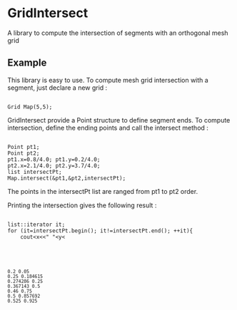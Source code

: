 # GridIntersect
A library to compute the intersection of segments with an orthogonal mesh grid

## Example
This library is easy to use. To compute mesh grid intersection with a segment, just declare a new grid :
<pre><code>
Grid Map(5,5);
</code></pre>
GridIntersect provide a Point structure to define segment ends. To compute intersection, define the ending points and call the intersect method :
<pre><code>
Point pt1;
Point pt2;
pt1.x=0.8/4.0; pt1.y=0.2/4.0;
pt2.x=2.1/4.0; pt2.y=3.7/4.0;
list<Point> intersectPt;
Map.intersect(&pt1,&pt2,intersectPt);
</code></pre>
The points in the intersectPt list are ranged from pt1 to pt2 order.

Printing the intersection gives the following result :
<pre><code>
list<Point>::iterator it;
for (it=intersectPt.begin(); it!=intersectPt.end(); ++it){
    cout<<it->x<<" "<<it->y<<endl;
}
</code></pre>
<pre><code>
0.2 0.05
0.25 0.184615
0.274286 0.25
0.367143 0.5
0.46 0.75
0.5 0.857692
0.525 0.925
</code></pre>